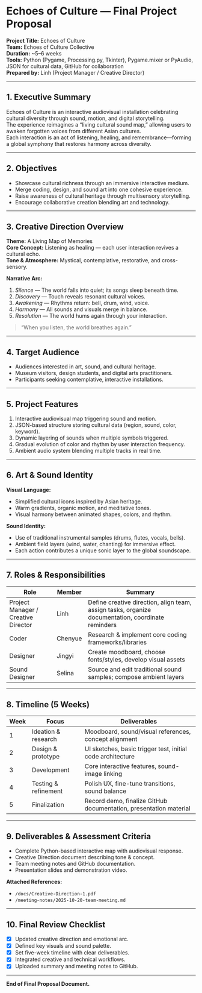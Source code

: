 # Echoes of Culture — Final Project Proposal  

**Project Title:** Echoes of Culture  
**Team:** Echoes of Culture Collective  
**Duration:** ~5–6 weeks  
**Tools:** Python (Pygame, Processing.py, Tkinter), Pygame.mixer or PyAudio, JSON for cultural data, GitHub for collaboration  
**Prepared by:** Linh (Project Manager / Creative Director)

---

## 1. Executive Summary
Echoes of Culture is an interactive audiovisual installation celebrating cultural diversity through sound, motion, and digital storytelling.  
The experience reimagines a “living cultural sound map,” allowing users to awaken forgotten voices from different Asian cultures.  
Each interaction is an act of listening, healing, and remembrance—forming a global symphony that restores harmony across diversity.

---

## 2. Objectives
- Showcase cultural richness through an immersive interactive medium.  
- Merge coding, design, and sound art into one cohesive experience.  
- Raise awareness of cultural heritage through multisensory storytelling.  
- Encourage collaborative creation blending art and technology.

---

## 3. Creative Direction Overview
**Theme:** A Living Map of Memories  
**Core Concept:** Listening as healing — each user interaction revives a cultural echo.  
**Tone & Atmosphere:** Mystical, contemplative, restorative, and cross-sensory.  

**Narrative Arc:**  
1. *Silence* — The world falls into quiet; its songs sleep beneath time.  
2. *Discovery* — Touch reveals resonant cultural voices.  
3. *Awakening* — Rhythms return: bell, drum, wind, voice.  
4. *Harmony* — All sounds and visuals merge in balance.  
5. *Resolution* — The world hums again through your interaction.  

> “When you listen, the world breathes again.”

---

## 4. Target Audience
- Audiences interested in art, sound, and cultural heritage.  
- Museum visitors, design students, and digital arts practitioners.  
- Participants seeking contemplative, interactive installations.

---

## 5. Project Features
1. Interactive audiovisual map triggering sound and motion.  
2. JSON-based structure storing cultural data (region, sound, color, keyword).  
3. Dynamic layering of sounds when multiple symbols triggered.  
4. Gradual evolution of color and rhythm by user interaction frequency.  
5. Ambient audio system blending multiple tracks in real time.

---

## 6. Art & Sound Identity
**Visual Language:**  
- Simplified cultural icons inspired by Asian heritage.  
- Warm gradients, organic motion, and meditative tones.  
- Visual harmony between animated shapes, colors, and rhythm.  

**Sound Identity:**  
- Use of traditional instrumental samples (drums, flutes, vocals, bells).  
- Ambient field layers (wind, water, chanting) for immersive effect.  
- Each action contributes a unique sonic layer to the global soundscape.

---

## 7. Roles & Responsibilities
| Role | Member | Summary |
|------|---------|----------|
| Project Manager / Creative Director | Linh | Define creative direction, align team, assign tasks, organize documentation, coordinate reminders |
| Coder | Chenyue | Research & implement core coding frameworks/libraries |
| Designer | Jingyi | Create moodboard, choose fonts/styles, develop visual assets |
| Sound Designer | Selina | Source and edit traditional sound samples; compose ambient layers |

---

## 8. Timeline (5 Weeks)
| Week | Focus | Deliverables |
|------|--------|--------------|
| 1 | Ideation & research | Moodboard, sound/visual references, concept alignment |
| 2 | Design & prototype | UI sketches, basic trigger test, initial code architecture |
| 3 | Development | Core interactive features, sound-image linking |
| 4 | Testing & refinement | Polish UX, fine-tune transitions, sound balance |
| 5 | Finalization | Record demo, finalize GitHub documentation, presentation material |

---

## 9. Deliverables & Assessment Criteria
- Complete Python-based interactive map with audiovisual response.  
- Creative Direction document describing tone & concept.  
- Team meeting notes and GitHub documentation.  
- Presentation slides and demonstration video.

**Attached References:**  
- `/docs/Creative-Direction-1.pdf`  
- `/meeting-notes/2025-10-20-team-meeting.md`

---

## 10. Final Review Checklist
- [x] Updated creative direction and emotional arc.  
- [x] Defined key visuals and sound palette.  
- [x] Set five-week timeline with clear deliverables.  
- [x] Integrated creative and technical workflows.  
- [x] Uploaded summary and meeting notes to GitHub.

---

**End of Final Proposal Document.**
